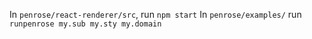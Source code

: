 In `penrose/react-renderer/src`, run `npm start`
In `penrose/examples/` run `runpenrose my.sub my.sty my.domain`
